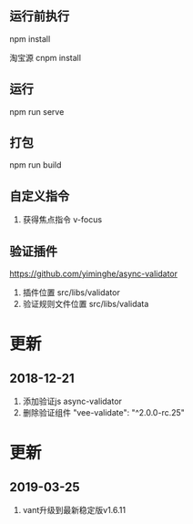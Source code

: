 ## 运行前执行 ##
npm install

淘宝源 cnpm install

## 运行 ##
npm run serve
## 打包 ##
npm run build

## 自定义指令 ##
1. 获得焦点指令 v-focus

## 验证插件 ##
https://github.com/yiminghe/async-validator

1. 插件位置 src/libs/validator
2. 验证规则文件位置 src/libs/validata


# 更新 #
## 2018-12-21 ##
1. 添加验证js async-validator
2. 删除验证组件   "vee-validate": "^2.0.0-rc.25"

# 更新 #
## 2019-03-25 ##
1. vant升级到最新稳定版v1.6.11